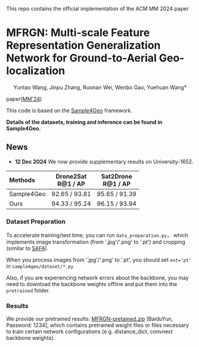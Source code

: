 This repo contains the official implementation of the ACM MM 2024 paper

# MFRGN: Multi-scale Feature Representation Generalization Network for Ground-to-Aerial Geo-localization

<center>Yuntao Wang, Jinpu Zhang, Ruonan Wei, Wenbo Gao, Yuehuan Wang*</center>

paper([MM'24](https://dl.acm.org/doi/10.1145/3664647.3681431))

This code is based on the [Sample4Geo](https://github.com/Skyy93/Sample4Geo) framework. 

**Details of the datasets, training and inference can be found in Sample4Geo.**


## News

* **12 Dec 2024** We now provide supplementary results on University-1652.

| Methods    | Drone2Sat<br />R@1 / AP | Sat2Drone<br />R@1 / AP |
| :--------- | :---------------------: | :---------------------: |
| Sample4Geo |      92.65 / 93.81      |      95.65 / 91.39      |
| Ours       |      94.33 / 95.24      |      96.15 / 93.94      |


### Dataset Preparation

To accelerate training/test time, you can run `data_preparation.py`， which  implements  image transformation (from '.jpg'/'.png' to '.pt') and cropping (similar to  [SAFA](https://github.com/shiyujiao/cross_view_localization_SAFA)). 

When you process images from '.jpg'/'.png' to '.pt', you should set `ext='pt'` in `sample4geo/dataset/*.py`

Also, if you are experiencing network errors about the backbone, you may need to download the backbone weights offline and put them into the `pretrained` folder.

### Results

We provide our pretrained results: [MFRGN-pretained.zip](https://pan.baidu.com/s/1LMYpQVHeV99u4u28jtlrjw) [BaiduYun, Password: 1234], which contains pretrained weight files or files necessary to train certain network configurations (e.g. distance_dict, convnext backbone weights).





